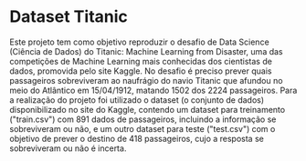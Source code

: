# Dataset Titanic
Este projeto tem como objetivo reproduzir o desafio de Data Science (Ciência de Dados) do Titanic: Machine Learning from Disaster, uma das competições de Machine Learning mais conhecidas dos cientistas de dados, promovida pelo site Kaggle. No desafio é preciso prever quais passageiros sobreviveram ao naufrágio do navio Titanic que afundou no meio do Atlântico em 15/04/1912, matando 1502 dos 2224 passageiros.
Para a realização do projeto foi utilizado o dataset (o conjunto de dados) disponibilizado no site do Kaggle, contendo um dataset para treinamento ("train.csv") com 891 dados de passageiros, incluindo a informação se sobreviveram ou não, e um outro dataset para teste ("test.csv") com o objetivo de prever o destino de 418 passageiros, cujo a resposta se sobreviveram ou não é incerta.

